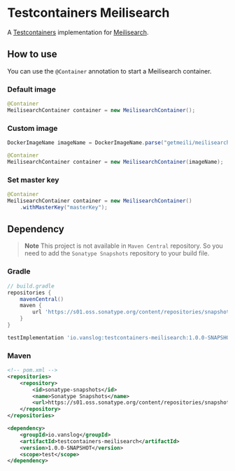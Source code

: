 Testcontainers Meilisearch
===

A [Testcontainers](https://www.testcontainers.org/) implementation for [Meilisearch](https://www.meilisearch.com/).

How to use
---

You can use the `@Container` annotation to start a Meilisearch container.

### Default image

```java
@Container
MeilisearchContainer container = new MeilisearchContainer();
```

### Custom image

```java
DockerImageName imageName = DockerImageName.parse("getmeili/meilisearch:latest");

@Container
MeilisearchContainer container = new MeilisearchContainer(imageName);
```

### Set master key

```java
@Container
MeilisearchContainer container = new MeilisearchContainer()
    .withMasterKey("masterKey");
```

Dependency
---

> **Note**
> This project is not available in `Maven Central` repository.
> So you need to add the `Sonatype Snapshots` repository to your build file.

### Gradle

```groovy
// build.gradle
repositories {
    mavenCentral()
    maven {
        url 'https://s01.oss.sonatype.org/content/repositories/snapshots/'
    }
}

testImplementation 'io.vanslog:testcontainers-meilisearch:1.0.0-SNAPSHOT'
```

### Maven

```xml
<!-- pom.xml -->
<repositories>
    <repository>
        <id>sonatype-snapshots</id>
        <name>Sonatype Snapshots</name>
        <url>https://s01.oss.sonatype.org/content/repositories/snapshots/</url>
    </repository>
</repositories>

<dependency>
    <groupId>io.vanslog</groupId>
    <artifactId>testcontainers-meilisearch</artifactId>
    <version>1.0.0-SNAPSHOT</version>
    <scope>test</scope>
</dependency>
```
